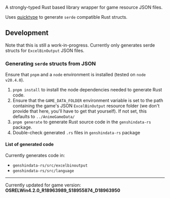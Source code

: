 A strongly-typed Rust based library wrapper for game resource JSON files.

Uses [quicktype](https://github.com/quicktype/quicktype) to generate `serde` compatible
Rust structs.

## Development

Note that this is still a work-in-progress. Currently only generates serde structs for
`ExcelBinOutput` JSON files.

### Generating `serde` structs from JSON

Ensure that `pnpm` and a `node` environment is installed (tested on `node v20.4.0`).

1. `pnpm install` to install the node dependencies needed to generate Rust code.
2. Ensure that the `GAME_DATA_FOLDER` environment variable is set to the path containing
   the game's JSON `ExcelBinOutput` resource folder (we don't provide that here, you'll
   have to get that yourself).
   If not set, this defaults to `../AnimeGameData/`
3. `pnpm generate` to generate Rust source code in the `genshindata-rs` package.
4. Double-check generated `.rs` files in `genshindata-rs` package

#### List of generated code

Currently generates code in:

- `genshindata-rs/src/excelbinoutput`
- `genshindata-rs/src/language`

---

Currently updated for game version: **OSRELWin4.2.0_R18963989_S18955874_D18963950**
